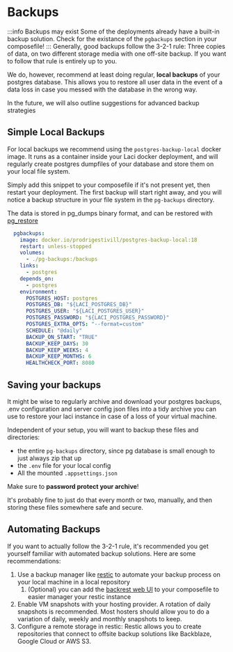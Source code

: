 # Backups
:::info Backups may exist
Some of the deployments already have a built-in backup solution. Check for the existance of the ``pgbackups`` section
in your composefile!
:::
Generally, good backups follow the 3-2-1 rule: Three copies of data, on two different storage media with one off-site backup. If you
want to follow that rule is entirely up to you. 

We do, however, recommend at least doing regular, **local backups** of your postgres database. This allows you to restore
all user data in the event of a data loss in case you messed with the database in the wrong way.

In the future, we will also outline suggestions for advanced backup strategies

## Simple Local Backups
For local backups we recommend using the ``postgres-backup-local`` docker image. It runs as a container inside your Laci
docker deployment, and will regularly create postgres dumpfiles of your database and store them on your local file system.

Simply add this snippet to your composefile if it's not present yet, then restart your deployment. The first backup will
start right away, and you will notice a backup structure in your file system in the ``pg-backups`` directory.

The data is stored in pg_dumps binary format, and can be restored with [pg_restore](https://www.postgresql.org/docs/current/app-pgrestore.html)

```yaml
  pgbackups:
    image: docker.io/prodrigestivill/postgres-backup-local:18
    restart: unless-stopped
    volumes:
      - ./pg-backups:/backups
    links:
      - postgres
    depends_on:
      - postgres
    environment:
      POSTGRES_HOST: postgres
      POSTGRES_DB: "${LACI_POSTGRES_DB}"
      POSTGRES_USER: "${LACI_POSTGRES_USER}"
      POSTGRES_PASSWORD: "${LACI_POSTGRES_PASSWORD}"
      POSTGRES_EXTRA_OPTS: "--format=custom"
      SCHEDULE: "@daily"
      BACKUP_ON_START: "TRUE"
      BACKUP_KEEP_DAYS: 30
      BACKUP_KEEP_WEEKS: 4
      BACKUP_KEEP_MONTHS: 6
      HEALTHCHECK_PORT: 8080
```

## Saving your backups
It might be wise to regularly archive and download your postgres backups, .env configuration and server config json files into a tidy archive you can
use to restore your laci instance in case of a loss of your virtual machine.

Independent of your setup, you will want to backup these files and directories:
- the entire ``pg-backups`` directory, since pg database is small enough to just always zip that up
- the ``.env`` file for your local config
- All the mounted ``.appsettings.json``

Make sure to **password protect your archive**!

It's probably fine to just do that every month or two, manually, and then storing these files somewhere safe and secure.

## Automating Backups
If you want to actually follow the 3-2-1 rule, it's recommended you get yourself familiar with automated backup solutions. Here are some recommendations:

1. Use a backup manager like [restic](https://restic.net/) to automate your backup process on your local machine in a local repository
   1. (Optional) you can add the [backrest web UI](https://github.com/garethgeorge/backrest) to your composefile to easier manager your restic instance
2. Enable VM snapshots with your hosting provider. A rotation of daily snapshots is recommended. Most hosters should allow you to do a variation of daily, weekly and monthly snapshots to keep.
3. Configure a remote storage in restic: Restic allows you to create repositories that connect to offsite backup solutions like Backblaze, Google Cloud or AWS S3.
